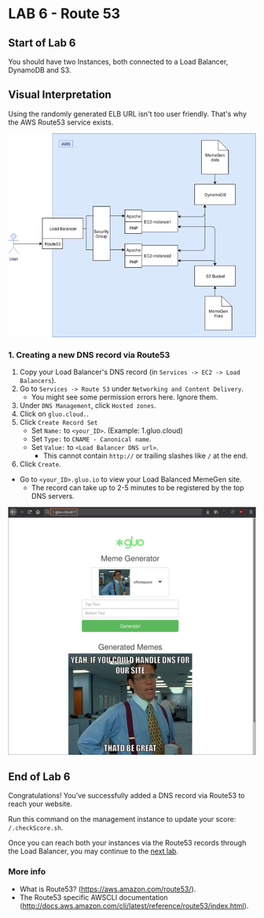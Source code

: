 # **LAB 6 - Route 53** #

## Start of Lab 6 ##
You should have two Instances, both connected to a Load Balancer, DynamoDB and S3.

## Visual Interpretation ##
Using the randomly generated ELB URL isn't too user friendly. That's why the AWS Route53 service exists.

![](../Images/Lab6.png?raw=true)

### 1. Creating a new DNS record via Route53 ###

1. Copy your Load Balancer's DNS record (in `Services -> EC2 -> Load Balancers`).
1. Go to `Services -> Route 53` under `Networking and Content Delivery`.
    * You might see some permission errors here. Ignore them.
1. Under `DNS Management`, click `Hosted zones`.
1. Click on `gluo.cloud.`.
1. Click `Create Record Set`
    * Set `Name:` to `<your_ID>`. (Example: 1.gluo.cloud)
    * Set `Type:` to `CNAME - Canonical name`.
    * Set `Value:` to `<Load Balancer DNS url>`.
        * This cannot contain `http://` or trailing slashes like `/` at the end.
1. Click `Create`.

* Go to `<your_ID>.gluo.io` to view your Load Balanced MemeGen site.
    * The record can take up to 2-5 minutes to be registered by the top DNS servers. 
    
![](../Images/Route53BrowseToLoadBalancer.png?raw=true)

## End of Lab 6 ##
Congratulations! You've successfully added a DNS record via Route53 to reach your website.

Run this command on the management instance to update your score: `/.checkScore.sh`.

Once you can reach both your instances via the Route53 records through the Load Balancer, you may continue to the [next lab](../Lab%207%20-%20ASG%20and%20LC%20(infra%201.0)).

### More info ###

* What is Route53? (https://aws.amazon.com/route53/).
* The Route53 specific AWSCLI documentation (http://docs.aws.amazon.com/cli/latest/reference/route53/index.html).
